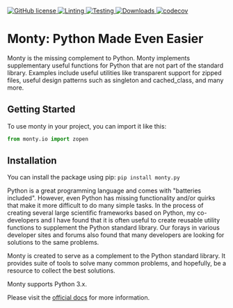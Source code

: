 [
![GitHub license](https://img.shields.io/github/license/materialsvirtuallab/monty)
](https://github.com/materialsvirtuallab/monty/blob/main/LICENSE)
[
![Linting](https://github.com/materialsvirtuallab/monty/workflows/Linting/badge.svg)
](https://github.com/materialsvirtuallab/monty/workflows/Linting/badge.svg)
[
![Testing](https://github.com/materialsvirtuallab/monty/workflows/Testing/badge.svg)
](https://github.com/materialsvirtuallab/monty/workflows/Testing/badge.svg)
[
![Downloads](https://static.pepy.tech/badge/monty)
](https://pepy.tech/project/monty)
[
![codecov](https://codecov.io/gh/materialsvirtuallab/monty/branch/master/graph/badge.svg?token=QdfT2itxgu)
](https://codecov.io/gh/materialsvirtuallab/monty)

# Monty: Python Made Even Easier

Monty is the missing complement to Python. Monty implements supplementary
useful functions for Python that are not part of the standard library.
Examples include useful utilities like transparent support for zipped files,
useful design patterns such as singleton and cached_class, and many more.

## Getting Started

To use monty in your project, you can import it like this:

```python
from monty.io import zopen
```

## Installation

You can install the package using pip:
`pip install monty.py`

Python is a great programming language and comes with "batteries
included". However, even Python has missing functionality and/or quirks that
make it more difficult to do many simple tasks. In the process of
creating several large scientific frameworks based on Python,
my co-developers and I have found that it is often useful to create
reusable utility  functions to supplement the Python standard library. Our
forays in various developer sites and forums also found that many developers
are looking for solutions to the same problems.

Monty is created to serve as a complement to the Python standard library. It
provides suite of tools to solve many common problems, and hopefully,
be a resource to collect the best solutions.

Monty supports Python 3.x.

Please visit the [official docs](https://materialsvirtuallab.github.io/monty) for more information.